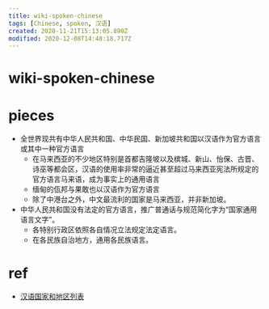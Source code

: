 ```yaml
---
title: wiki-spoken-chinese
tags: [Chinese, spoken, 汉语]
created: 2020-11-21T15:13:05.890Z
modified: 2020-12-08T14:48:18.717Z
---
```


# wiki-spoken-chinese

# pieces

- 全世界现共有中华人民共和国、中华民国、新加坡共和国以汉语作为官方语言或其中一种官方语言
  - 在马来西亚的不少地区特别是首都吉隆坡以及槟城、新山、怡保、古晋、诗巫等都会区，汉语的使用率非常的逼近甚至超过马来西亚宪法所规定的官方语言马来语，成为事实上的通用语言
  - 缅甸的佤邦与果敢也以汉语作为官方语言
  - 除了中港台之外，中文最流利的国家是马来西亚，并非新加坡。
- 中华人民共和国没有法定的官方语言，推广普通话与规范简化字为“国家通用语言文字”。
  - 各特别行政区依照各自情况立法规定法定语言。
  - 在各民族自治地方，通用各民族语言。

# ref

- [汉语国家和地区列表](https://zh.wikipedia.org/wiki/%E6%B1%89%E8%AF%AD%E5%9B%BD%E5%AE%B6%E5%92%8C%E5%9C%B0%E5%8C%BA%E5%88%97%E8%A1%A8)
